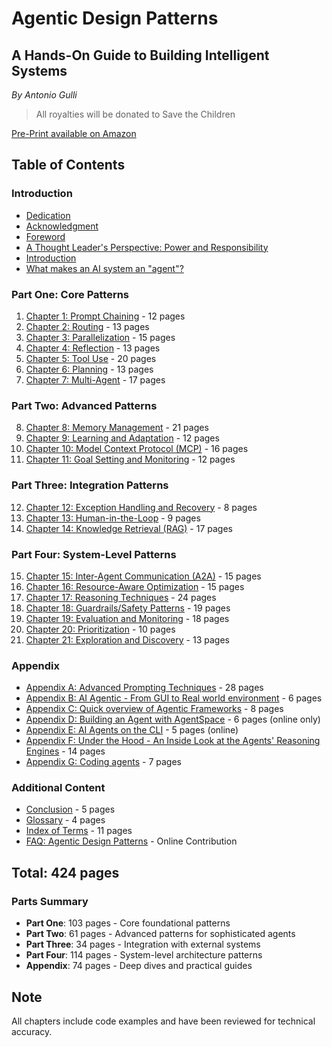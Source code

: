 # Agentic Design Patterns
## A Hands-On Guide to Building Intelligent Systems
*By Antonio Gulli*

> All royalties will be donated to Save the Children

[Pre-Print available on Amazon](https://www.amazon.com/Agentic-Design-Patterns-Hands-Intelligent/dp/3032014018/)

## Table of Contents

### Introduction
- [Dedication](./intro/dedication.md)
- [Acknowledgment](./intro/acknowledgment.md)
- [Foreword](./intro/foreword.md)
- [A Thought Leader's Perspective: Power and Responsibility](./intro/thought-leaders-perspective.md)
- [Introduction](./intro/introduction.md)
- [What makes an AI system an "agent"?](./intro/what-makes-an-agent.md)

### Part One: Core Patterns
1. [Chapter 1: Prompt Chaining](./part1/01-prompt-chaining.md) - 12 pages
2. [Chapter 2: Routing](./part1/02-routing.md) - 13 pages
3. [Chapter 3: Parallelization](./part1/03-parallelization.md) - 15 pages
4. [Chapter 4: Reflection](./part1/04-reflection.md) - 13 pages
5. [Chapter 5: Tool Use](./part1/05-tool-use.md) - 20 pages
6. [Chapter 6: Planning](./part1/06-planning.md) - 13 pages
7. [Chapter 7: Multi-Agent](./part1/07-multi-agent.md) - 17 pages

### Part Two: Advanced Patterns
8. [Chapter 8: Memory Management](./part2/08-memory-management.md) - 21 pages
9. [Chapter 9: Learning and Adaptation](./part2/09-learning-adaptation.md) - 12 pages
10. [Chapter 10: Model Context Protocol (MCP)](./part2/10-model-context-protocol.md) - 16 pages
11. [Chapter 11: Goal Setting and Monitoring](./part2/11-goal-setting-monitoring.md) - 12 pages

### Part Three: Integration Patterns
12. [Chapter 12: Exception Handling and Recovery](./part3/12-exception-handling.md) - 8 pages
13. [Chapter 13: Human-in-the-Loop](./part3/13-human-in-the-loop.md) - 9 pages
14. [Chapter 14: Knowledge Retrieval (RAG)](./part3/14-knowledge-retrieval-rag.md) - 17 pages

### Part Four: System-Level Patterns
15. [Chapter 15: Inter-Agent Communication (A2A)](./part4/15-inter-agent-communication.md) - 15 pages
16. [Chapter 16: Resource-Aware Optimization](./part4/16-resource-aware-optimization.md) - 15 pages
17. [Chapter 17: Reasoning Techniques](./part4/17-reasoning-techniques.md) - 24 pages
18. [Chapter 18: Guardrails/Safety Patterns](./part4/18-guardrails-safety.md) - 19 pages
19. [Chapter 19: Evaluation and Monitoring](./part4/19-evaluation-monitoring.md) - 18 pages
20. [Chapter 20: Prioritization](./part4/20-prioritization.md) - 10 pages
21. [Chapter 21: Exploration and Discovery](./part4/21-exploration-discovery.md) - 13 pages

### Appendix
- [Appendix A: Advanced Prompting Techniques](./appendix/A-advanced-prompting.md) - 28 pages
- [Appendix B: AI Agentic - From GUI to Real world environment](./appendix/B-gui-to-real-world.md) - 6 pages
- [Appendix C: Quick overview of Agentic Frameworks](./appendix/C-agentic-frameworks.md) - 8 pages
- [Appendix D: Building an Agent with AgentSpace](./appendix/D-agentspace.md) - 6 pages (online only)
- [Appendix E: AI Agents on the CLI](./appendix/E-agents-cli.md) - 5 pages (online)
- [Appendix F: Under the Hood - An Inside Look at the Agents' Reasoning Engines](./appendix/F-reasoning-engines.md) - 14 pages
- [Appendix G: Coding agents](./appendix/G-coding-agents.md) - 7 pages

### Additional Content
- [Conclusion](./conclusion.md) - 5 pages
- [Glossary](./glossary.md) - 4 pages
- [Index of Terms](./index.md) - 11 pages
- [FAQ: Agentic Design Patterns](./faq.md) - Online Contribution

## Total: 424 pages

### Parts Summary
- **Part One**: 103 pages - Core foundational patterns
- **Part Two**: 61 pages - Advanced patterns for sophisticated agents
- **Part Three**: 34 pages - Integration with external systems
- **Part Four**: 114 pages - System-level architecture patterns
- **Appendix**: 74 pages - Deep dives and practical guides

## Note
All chapters include code examples and have been reviewed for technical accuracy.